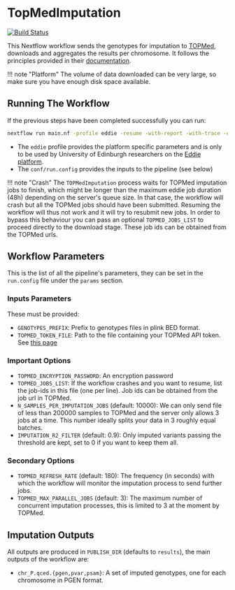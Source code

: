 # TopMedImputation

[![Build Status](https://github.com/olivierlabayle/TopMedImputation.jl/actions/workflows/CI.yml/badge.svg?branch=main)](https://github.com/olivierlabayle/TopMedImputation.jl/actions/workflows/CI.yml?query=branch%3Amain)


This Nextflow workflow sends the genotypes for imputation to [TOPMed](https://imputation.biodatacatalyst.nhlbi.nih.gov/#!pages/home), downloads and aggregates the results per chromosome. It follows the principles provided in their [documentation](https://topmedimpute.readthedocs.io/en/latest/).

!!! note "Platform"
    The volume of data downloaded can be very large, so make sure you have enough disk space available.


## Running The Workflow

If the previous steps have been completed successfully you can run:

```bash
nextflow run main.nf -profile eddie -resume -with-report -with-trace -c conf/run.config
```

- The `eddie` profile provides the platform specific parameters and is only to be used by University of Edinburgh researchers on the [Eddie platform](https://digitalresearchservices.ed.ac.uk/resources/eddie).
- The `conf/run.config` provides the inputs to the pipeline (see below)

!!! note "Crash"
    The `TOPMedImputation` process waits for TOPMed imputation jobs to finish, which might be longer than the maximum eddie job duration (48h) depending on the server's queue size. In that case, the workflow will crash but all the TOPMed jobs should have been submitted. Resuming the workflow will thus not work and it will try to resubmit new jobs. In order to bypass this behaviour you can pass an optional `TOPMED_JOBS_LIST` to proceed directly to the download stage. These job ids can be obtained from the TOPMed urls.

## Workflow Parameters

This is the list of all the pipeline's parameters, they can be set in the `run.config` file under the `params` section.

### Inputs Parameters

These must be provided:

- `GENOTYPES_PREFIX`: Prefix to genotypes files in plink BED format.
- `TOPMED_TOKEN_FILE`: Path to the file containing your TOPMed API token. See [this page](http://topmedimpute.readthedocs.io/en/latest/api/#authentication)

### Important Options

- `TOPMED_ENCRYPTION_PASSWORD`: An encryption password
- `TOPMED_JOBS_LIST`: If the workflow crashes and you want to resume, list the job-ids in this file (one per line). Job ids can be obtained from the job url in TOPMed.
- `N_SAMPLES_PER_IMPUTATION_JOBS` (default: 10000): We can only send file of less than 200000 samples to TOPMed and the server only allows 3 jobs at a time. This number ideally splits your data in 3 roughly equal batches.
- `IMPUTATION_R2_FILTER` (default: 0.9): Only imputed variants passing the threshold are kept, set to 0 if you want to keep them all.

### Secondary Options

- `TOPMED_REFRESH_RATE` (default: 180): The frequency (in seconds) with which the workflow will monitor the imputation process to send further jobs.
- `TOPMED_MAX_PARALLEL_JOBS` (default: 3): The maximum number of concurrent imputation processes, this is limited to 3 at the moment by TOPMed.

## Imputation Outputs

All outputs are produced in `PUBLISH_DIR` (defaults to `results`), the main outputs of the workflow are:

- `chr_P.qced.{pgen,pvar,psam}`: A set of imputed genotypes, one for each chromosome in PGEN format.